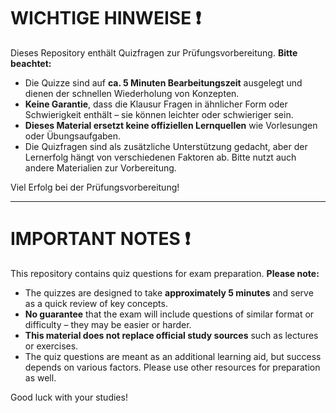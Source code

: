 # WICHTIGE HINWEISE ❗  

Dieses Repository enthält Quizfragen zur Prüfungsvorbereitung. **Bitte beachtet:**  

- Die Quizze sind auf **ca. 5 Minuten Bearbeitungszeit** ausgelegt und dienen der schnellen Wiederholung von Konzepten.  
- **Keine Garantie**, dass die Klausur Fragen in ähnlicher Form oder Schwierigkeit enthält – sie können leichter oder schwieriger sein.  
- **Dieses Material ersetzt keine offiziellen Lernquellen** wie Vorlesungen oder Übungsaufgaben.  
- Die Quizfragen sind als zusätzliche Unterstützung gedacht, aber der Lernerfolg hängt von verschiedenen Faktoren ab. Bitte nutzt auch andere Materialien zur Vorbereitung.  

Viel Erfolg bei der Prüfungsvorbereitung! 

---

# IMPORTANT NOTES ❗  

This repository contains quiz questions for exam preparation. **Please note:**  

- The quizzes are designed to take **approximately 5 minutes** and serve as a quick review of key concepts.  
- **No guarantee** that the exam will include questions of similar format or difficulty – they may be easier or harder.  
- **This material does not replace official study sources** such as lectures or exercises.  
- The quiz questions are meant as an additional learning aid, but success depends on various factors. Please use other resources for preparation as well.  

Good luck with your studies!
